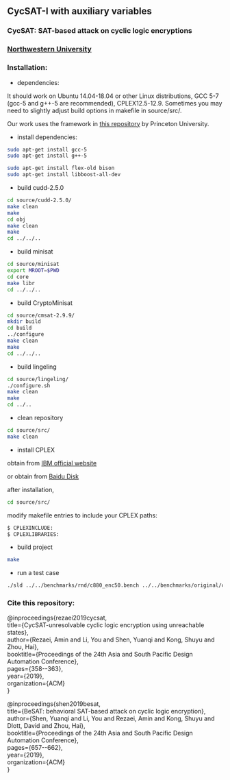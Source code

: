 ## CycSAT-I with auxiliary variables


### CycSAT: SAT-based attack on cyclic logic encryptions
### [Northwestern University](http://users.eecs.northwestern.edu/~haizhou/)

### Installation:

* dependencies:

 It should work on Ubuntu 14.04-18.04 or other Linux distributions, GCC 5-7 (gcc-5 and g++-5 are recommended), CPLEX12.5-12.9. Sometimes you may need to slightly adjust build options in makefile in source/src/.

 Our work uses the framework in [this repository](https://bitbucket.org/spramod/host15-logic-encryption/src/default/) by Princeton University.

* install dependencies:

```Bash
sudo apt-get install gcc-5  
sudo apt-get install g++-5  
```

```Bash
sudo apt-get install flex-old bison  
sudo apt-get install libboost-all-dev
```

* build cudd-2.5.0

```Bash
cd source/cudd-2.5.0/  
make clean  
make  
cd obj    
make clean  
make  
cd ../../..
```

* build minisat

```Bash
cd source/minisat  
export MROOT=$PWD  
cd core  
make libr  
cd ../../..
```

* build CryptoMinisat

```Bash
cd source/cmsat-2.9.9/  
mkdir build  
cd build  
../configure    
make clean  
make  
cd ../../..
```

* build lingeling

```Bash
cd source/lingeling/  
./configure.sh    
make clean  
make  
cd ../..
```

* clean repository

```Bash
cd source/src/  
make clean
```

* install CPLEX

obtain from [IBM official website](https://developer.ibm.com/docloud/documentation/optimization-modeling/cplex-studio-ce/)

or obtain from [Baidu Disk](https://pan.baidu.com/s/1ONiOS_hS9mFBk7AJ6kTjgw)

after installation,

```Bash
cd source/src/
```

modify makefile entries to include your CPLEX paths:

```Bash
$ CPLEXINCLUDE:  
$ CPLEXLIBRARIES:
```

* build project

```Bash
make
```

* run a test case

```Bash
./sld ../../benchmarks/rnd/c880_enc50.bench ../../benchmarks/original/c880.bench
```


### Cite this repository:

@inproceedings{rezaei2019cycsat,  
  title={CycSAT-unresolvable cyclic logic encryption using unreachable states},  
  author={Rezaei, Amin and Li, You and Shen, Yuanqi and Kong, Shuyu and Zhou, Hai},  
  booktitle={Proceedings of the 24th Asia and South Pacific Design Automation Conference},  
  pages={358--363},  
  year={2019},  
  organization={ACM}  
}

@inproceedings{shen2019besat,  
  title={BeSAT: behavioral SAT-based attack on cyclic logic encryption},  
  author={Shen, Yuanqi and Li, You and Rezaei, Amin and Kong, Shuyu and Dlott, David and Zhou, Hai},  
  booktitle={Proceedings of the 24th Asia and South Pacific Design Automation Conference},  
  pages={657--662},  
  year={2019},  
  organization={ACM}  
}